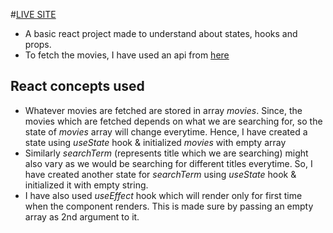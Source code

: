 <!-- The project is made from https://youtu.be/b9eMGE7QtTk -->
#[LIVE SITE](https://popcorn-and-movieland.netlify.app)

- A basic react project made to understand about states, hooks and props.
- To fetch the movies, I have used an api from [here](https://omdbapi.com/apikey.aspx)

## React concepts used
- Whatever movies are fetched are stored in array *movies*. Since, the movies which are fetched depends on what we are searching for, so the state of *movies* array will change everytime. Hence, I have created a state using *useState* hook & initialized *movies* with empty array
- Similarly *searchTerm* (represents title which we are searching) might also vary as we would be searching for different titles everytime. So, I have created another state for *searchTerm* using *useState* hook & initialized it with empty string.
- I have also used *useEffect* hook which will render only for first time when the component renders. This is made sure by passing an empty array as 2nd argument to it.
